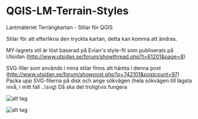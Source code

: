 # QGIS-LM-Terrain-Styles
Lantmäteriet Terrängkartan - Stilar för QGIS

Stilar för att efterlikna den tryckta kartan, detta kan komma att 
ändras. 

MY-lagrets stil är löst baserad på Evian's style-fil som publiserats på Utsidan (http://www.utsidan.se/forum/showthread.php?t=81201&page=8)

SVG-filer som används i mina stilar finns att hämta i denna post (http://www.utsidan.se/forum/showpost.php?p=742101&postcount=97)
Packa upp SVG-filerna på disk och ange sökvägen (hela sökvägen till lägsta nivå, i mitt fall ..\svg) Då ska det troligtvis fungera

![alt tag](https://raw.githubusercontent.com/chaoz/QGIS-LM-Terrain-Styles/master/Preview/svg.jpg)

![alt tag](https://raw.githubusercontent.com/chaoz/QGIS-LM-Terrain-Styles/master/Preview/preview.jpg)